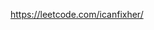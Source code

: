 https://leetcode.com/icanfixher/
<!---
IHATEC0DING/IHATEC0DING is a ✨ special ✨ repository because its `README.md` (this file) appears on your GitHub profile.
You can click the Preview link to take a look at your changes.
--->
